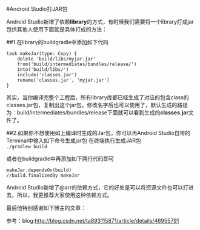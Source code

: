 
#Android Studio打JAR包

Android Studio新增了依赖**library**的方式，有时候我们需要将一个library打成jar包供其他人使用下面就是具体打成的方法：

##1.在library的buildgradle中添加如下代码

```
task makeJar(type: Copy) {
    delete 'build/libs/myjar.jar'
    from('build/intermediates/bundles/release/')
    into('build/libs/')
    include('classes.jar')
    rename('classes.jar', 'myjar.jar')
}
```

其实，当你编译完整个工程后，所有library库都已经生成了对应的包含class的classes.jar包，复制出这个jar包，修改名字后也可以使用了，默认生成的路径为：build/intermediates/bundles/release下面就可以看到生成的**classes.jar**文件了。

##2.如果你不想使用如上编译时生成的Jar包，你可以再Android Studio自带的Terminal中输入如下命令生成jar包
在终端执行生成JAR包  
```./gradlew build```

或者在buildgradle中再添加如下两行代码即可    

```
makeJar.dependsOn(build)   
//build.finalizedBy makeJar
```

Android Studio新增了@arr的依赖方式，它的好处是可以将资源文件也可以打进去，所以，我更推荐大家使用这种依赖方式。


最后他特别感谢如下博主的文章：

参考：blog:http://blog.csdn.net/ta893115871/article/details/46955791